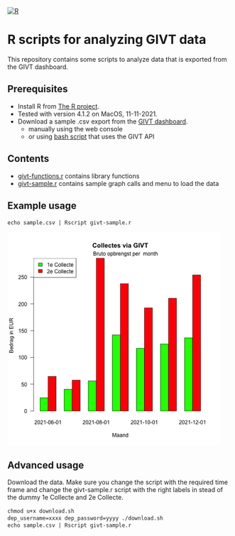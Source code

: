[![R](https://github.com/zubcevic/givt-r-scripts/actions/workflows/r.yml/badge.svg)](https://github.com/zubcevic/givt-r-scripts/actions/workflows/r.yml)
# R scripts for analyzing GIVT data

This repository contains some scripts to analyze data that is exported from the GIVT dashboard.

## Prerequisites

+ Install R from [The R project](https://www.r-project.org). 
+ Tested with version 4.1.2 on MacOS, 11-11-2021.
+ Download a sample .csv export from the [GIVT dashboard](https://cloud.givtapp.net/#/).
    + manually using the web console
    + or using [bash script](download.sh) that uses the GIVT API

## Contents

+ [givt-functions.r](givt-functions.r) contains library functions
+ [givt-sample.r](givt-sample.r) contains sample graph calls and menu to load the data

## Example usage

    echo sample.csv | Rscript givt-sample.r

![Sample plot of GIVT data](givt-sample.png "GIVT plot")

## Advanced usage

Download the data. Make sure you change the script with the required time frame and change the givt-sample.r script with the right labels in stead of the dummy 1e Collecte and 2e Collecte.

    chmod u+x download.sh
    dep_username=xxxx dep_password=yyyy ./download.sh
    echo sample.csv | Rscript givt-sample.r

